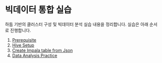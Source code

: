 # 빅데이터 통합 실습

하둡 기반의 클러스터 구성 및 빅데이터 분석 실습 내용을 정리합니다. 실습은 아래 순서로 진행합니다.

1. [Prerequisite](https://github.com/chancethecoder/bigdata-general-practice/blob/master/documents/prerequisite.md)
2. [Hive Setup](https://github.com/chancethecoder/bigdata-general-practice/blob/master/documents/hive_setup.md)
3. [Create Impala table from Json](https://github.com/chancethecoder/bigdata-general-practice/blob/master/documents/create_impala_table.md)
4. [Data Analysis Practice](https://github.com/chancethecoder/bigdata-general-practice/blob/master/documents/data_analysis.md)